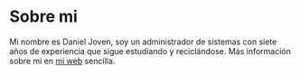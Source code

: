 # Sobre mi

Mi nombre es Daniel Joven, soy un administrador de sistemas con siete años de experiencia que sigue estudiando y reciclándose. Más información sobre mi en [mi web](https://djoven.es) sencilla.
